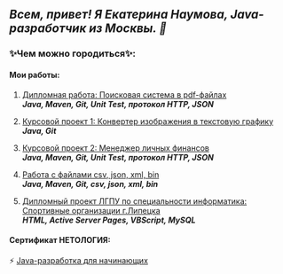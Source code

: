 ## *Всем, привет! Я Екатерина Наумова, Java-разработчик из Москвы. 👋*

### ✨Чем можно городиться✨:
#### Мои работы:
1. [Дипломная работа: Поисковая система в pdf-файлах](https://github.com/Eznamen/pcs-final-diplom)       
     ***Java, Maven, Git, Unit Test, протокол HTTP, JSON***

1. [Курсовой проект 1: Конвертер изображения в текстовую графику](https://github.com/Eznamen/fotomaker)        
     ***Java, Git***
    
1. [Курсовой проект 2: Менеджер личных финансов](https://github.com/Eznamen/Kyrsovoy2Utf8)        
    ***Java, Maven, Git, Unit Test, протокол HTTP, JSON***
     
1. [Работа с файлами csv, json, xml, bin](https://github.com/Eznamen/FileReader-Writer)        
    ***Java, Maven, Git, csv, json, xml, bin***
   
1. [Дипломный проект ЛГПУ по специальности информатика: Спортивные организации г.Липецка](https://github.com/Eznamen/HLML-ASP-Sport-school-)        
    ***HTML, Active Server Pages, VBScript, MySQL*** 
   

#### Сертификат НЕТОЛОГИЯ:  
   ⚡ [Java-разработка для начинающих](https://github.com/Eznamen/Eznamen/files/10948011/certificate.pdf)


<!--
**Eznamen/Eznamen** is a ✨ _special_ ✨ repository because its `README.md` (this file) appears on your GitHub profile.

Here are some ideas to get you started:

- 🔭 I’m currently working on ...
- 🌱 I’m currently learning ...
- 👯 I’m looking to collaborate on ...
- 🤔 I’m looking for help with ...
- 💬 Ask me about ...
- 📫 How to reach me: ...
- 😄 Pronouns: ...
- ⚡ Fun fact: ...
-->
